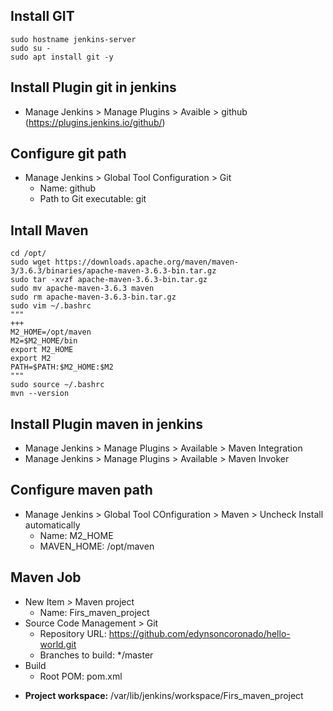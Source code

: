 ## Install GIT
```
sudo hostname jenkins-server
sudo su -
sudo apt install git -y
```

## Install Plugin git in jenkins
- Manage Jenkins > Manage Plugins > Avaible > github (https://plugins.jenkins.io/github/)

## Configure git path
- Manage Jenkins > Global Tool Configuration > Git
	- Name: github
	- Path to Git executable: git

## Intall Maven
```
cd /opt/
sudo wget https://downloads.apache.org/maven/maven-3/3.6.3/binaries/apache-maven-3.6.3-bin.tar.gz
sudo tar -xvzf apache-maven-3.6.3-bin.tar.gz 
sudo mv apache-maven-3.6.3 maven
sudo rm apache-maven-3.6.3-bin.tar.gz
sudo vim ~/.bashrc
"""
+++
M2_HOME=/opt/maven
M2=$M2_HOME/bin
export M2_HOME
export M2
PATH=$PATH:$M2_HOME:$M2
"""
sudo source ~/.bashrc
mvn --version
```

## Install Plugin maven in jenkins
- Manage Jenkins > Manage Plugins > Available > Maven Integration
- Manage Jenkins > Manage Plugins > Available > Maven Invoker

## Configure maven path
- Manage Jenkins > Global Tool COnfiguration > Maven > Uncheck Install automatically
	- Name: M2_HOME
	- MAVEN_HOME: /opt/maven

## Maven Job
- New Item > Maven project
	- Name: Firs_maven_project
- Source Code Management > Git
	- Repository URL: https://github.com/edynsoncoronado/hello-world.git
	- Branches to build: */master
- Build
	- Root POM: pom.xml

* **Project workspace:** /var/lib/jenkins/workspace/Firs_maven_project